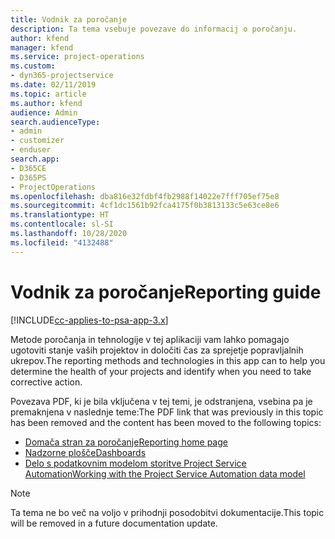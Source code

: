 ```yaml
---
title: Vodnik za poročanje
description: Ta tema vsebuje povezave do informacij o poročanju.
author: kfend
manager: kfend
ms.service: project-operations
ms.custom:
- dyn365-projectservice
ms.date: 02/11/2019
ms.topic: article
ms.author: kfend
audience: Admin
search.audienceType:
- admin
- customizer
- enduser
search.app:
- D365CE
- D365PS
- ProjectOperations
ms.openlocfilehash: dba816e32fdbf4fb2988f14022e7fff705ef75e8
ms.sourcegitcommit: 4cf1dc1561b92fca4175f0b3813133c5e63ce8e6
ms.translationtype: HT
ms.contentlocale: sl-SI
ms.lasthandoff: 10/28/2020
ms.locfileid: "4132488"
---
```

# <a name="reporting-guide"></a><span data-ttu-id="f469f-103">Vodnik za poročanje</span><span class="sxs-lookup"><span data-stu-id="f469f-103">Reporting guide</span></span>

[!INCLUDE[cc-applies-to-psa-app-3.x](../../includes/cc-applies-to-psa-app-3x.md)]

<span data-ttu-id="f469f-104">Metode poročanja in tehnologije v tej aplikaciji vam lahko pomagajo ugotoviti stanje vaših projektov in določiti čas za sprejetje popravljalnih ukrepov.</span><span class="sxs-lookup"><span data-stu-id="f469f-104">The reporting methods and technologies in this app can to help you determine the health of your projects and identify when you need to take corrective action.</span></span> 

<span data-ttu-id="f469f-105">Povezava PDF, ki je bila vključena v tej temi, je odstranjena, vsebina pa je premaknjena v naslednje teme:</span><span class="sxs-lookup"><span data-stu-id="f469f-105">The PDF link that was previously in this topic has been removed and the content has been moved to the following topics:</span></span>

- [<span data-ttu-id="f469f-106">Domača stran za poročanje</span><span class="sxs-lookup"><span data-stu-id="f469f-106">Reporting home page</span></span>](../reports-reporting-dynamics-365-project-service.md)
- [<span data-ttu-id="f469f-107">Nadzorne plošče</span><span class="sxs-lookup"><span data-stu-id="f469f-107">Dashboards</span></span>](../reports-dashboards.md)
- [<span data-ttu-id="f469f-108">Delo s podatkovnim modelom storitve Project Service Automation</span><span class="sxs-lookup"><span data-stu-id="f469f-108">Working with the Project Service Automation data model</span></span>](../reports-working-project-service-data-model.md)

> [!NOTE]
> <span data-ttu-id="f469f-109">Ta tema ne bo več na voljo v prihodnji posodobitvi dokumentacije.</span><span class="sxs-lookup"><span data-stu-id="f469f-109">This topic will be removed in a future documentation update.</span></span> 
